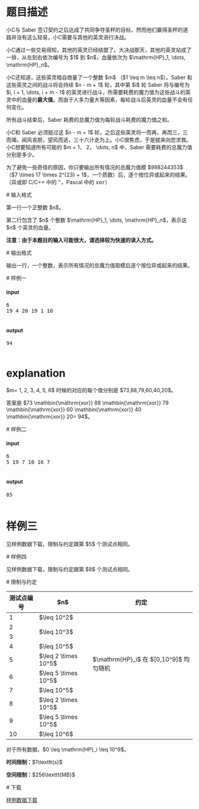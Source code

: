# 题目描述

<p>小C与 Saber 签订契约之后达成了共同争夺圣杯的目标，然而他们赢得圣杯的道路并没有这么轻易，小C需要与其他的英灵进行决战。</p>
<p>小C通过一些交易得知，其他的英灵已经结盟了。大决战那天，其他的英灵站成了一排，从左到右依次编号为 $1$ 到 $n$，血量依次为 $\mathrm{HP}_1, \dots, \mathrm{HP}_n$。</p>
<p>小C还知道，这些英灵暗自商量了一个整数 $m$ （$1 \leq m \leq n$）。Saber 和这些英灵之间的战斗将会持续 $n - m + 1$ 轮，其中第 $i$ 轮 Saber 将与编号为 $i, i + 1, \dots, i + m - 1$ 的英灵进行战斗，所需要耗费的魔力值为这些战斗的英灵中的血量的<strong>最大值</strong>。而由于人多力量大等因素，每轮战斗后英灵的血量不会有任何变化。</p>
<p>所有战斗结束后，Saber 耗费的总魔力值为每轮战斗耗费的魔力值之和。</p>
<p>小C和 Saber 必须挺过这 $n - m + 1$ 轮，之后这些英灵将一而再，再而三，三而竭，闻风丧胆，望风而逃，三十六计走为上。小C很焦虑，于是就来向您求救。小C想要知道所有可能的 $m = 1， 2， \dots, n$ 中，Saber 需要耗费的总魔力值分别是多少。</p>
<p>为了避免一些奇怪的原因，你只要输出所有情况的总魔力值模 $998244353$（$7 \times 17 \times 2^{23} + 1$，一个质数）后，逐个按位异或起来的结果。（异或即 C/C++ 中的 <samp>^</samp>，Pascal 中的 <samp>xor</samp>）</p>
# 输入格式


<p>第一行一个正整数 $n$。</p>
<p>第二行包含了 $n$ 个整数 $\mathrm{HP}_1, \dots, \mathrm{HP}_n$，表示这 $n$ 个英灵的血量。</p>
<p><strong>注意：由于本题目的输入可能很大，请选择较为快速的读入方式。</strong></p>
# 输出格式


<p>输出一行，一个整数，表示所有情况的总魔力值取模后逐个按位异或起来的结果。</p>
# 样例一


<h4>input</h4>
<pre>6
19 4 20 19 1 10

</pre>

<h4>output</h4>
<pre>94

</pre>

# explanation


<p>$m= 1, 2, 3, 4, 5, 6$ 时候的对应的每个值分别是 $73,88,79,60,40,20$。</p>
<p>答案是 $73 \mathbin{\mathrm{xor}} 88 \mathbin{\mathrm{xor}} 79 \mathbin{\mathrm{xor}} 60 \mathbin{\mathrm{xor}} 40 \mathbin{\mathrm{xor}} 20= 94$。</p>
# 样例二


<h4>input</h4>
<pre>6
5 19 7 10 16 7

</pre>

<h4>output</h4>
<pre>85

</pre>

# 样例三


<p>见样例数据下载，限制与约定跟第 $5$ 个测试点相同。</p>
# 样例四


<p>见样例数据下载，限制与约定跟第 $8$ 个测试点相同。</p>
# 限制与约定


<div class="table-responsive">
    <table class="table table-bordered table-text-center table-vertical-middle"><thead><tr><th>测试点编号</th><th>$n$</th><th>约定</th></tr></thead><tbody><tr><td>1</td><td rowspan="1">$\leq 10^2$</td><td rowspan="3"></td></tr><tr><td>2</td><td rowspan="2">$\leq 10^3$</td></tr><tr><td>3</td></tr><tr><td>4</td><td>$\leq 10^5$</td><td rowspan="3">$\mathrm{HP}_i$ 在 $[0,10^9]$ 均匀随机</td></tr><tr><td>5</td><td>$\leq 2 \times 10^5$</td></tr><tr><td>6</td><td>$\leq 5 \times 10^5$</td></tr><tr><td>7</td><td>$\leq 10^5$</td><td rowspan="4"></td></tr><tr><td>8</td><td>$\leq 2 \times 10^5$</td></tr><tr><td>9</td><td>$\leq 5 \times 10^5$</td></tr><tr><td>10</td><td>$\leq 10^6$</td></tr></tbody></table></div>

<p>对于所有数据，$0 \leq \mathrm{HP}_i \leq 10^9$。</p>
<p><strong>时间限制：</strong>$1\texttt{s}$</p>
<p><strong>空间限制：</strong>$256\texttt{MB}$</p>
# 下载


<p><a href="/download.php?type=problem&amp;id=213">样例数据下载</a></p>
